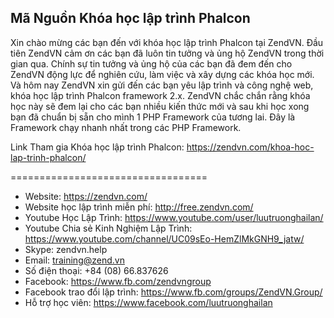 <h2>Mã Nguồn Khóa học lập trình Phalcon</h2>

Xin chào mừng các bạn đến với khóa học lập trình Phalcon tại ZendVN. Đầu tiên ZendVN cảm ơn các bạn đã luôn tin tưởng và ủng hộ ZendVN trong thời gian qua. Chính sự tin tưởng và ủng hộ của các bạn đã đem đến cho ZendVN động lực để nghiên cứu, làm việc và xây dựng các khóa học mới. Và hôm nay ZendVN xin gửi đến các bạn yêu lập trình và công nghệ web, khóa học lập trình Phalcon framework 2.x. ZendVN chắc chắn rằng khóa học này sẽ đem lại cho các bạn nhiều kiến thức mới và sau khi học xong bạn đã chuẩn bị sẵn cho mình 1 PHP Framework của tương lai. Đây là Framework chạy nhanh nhất trong các PHP Framework.

Link Tham gia Khóa học lập trình Phalcon: https://zendvn.com/khoa-hoc-lap-trinh-phalcon/

==================================
- Website: https://zendvn.com/
- Website học lập trình miễn phí: http://free.zendvn.com/
- Youtube Học Lập Trình: https://www.youtube.com/user/luutruonghailan/
- Youtube Chia sẻ Kinh Nghiệm Lập Trình: https://www.youtube.com/channel/UC09sEo-HemZlMkGNH9_jatw/
- Skype: zendvn.help
- Email: training@zend.vn
- Số điện thoại: +84 (08) 66.837626
- Facebook: https://www.fb.com/zendvngroup
- Facebook trao đổi lập trình: https://www.fb.com/groups/ZendVN.Group/
- Hỗ trợ học viên: https://www.facebook.com/luutruonghailan
